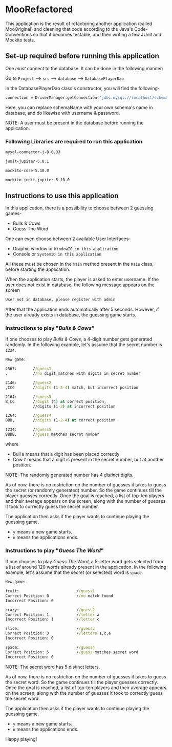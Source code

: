 # MooRefactored
This application is the result of refactoring another application (called MooOriginal) and cleaning that code according 
to the Java's Code-Conventions so that it becomes testable, and then writing a few JUnit and Mockito tests.

## Set-up required before running this application
One *must* connect to the database. It can be done in the following manner: 

Go to `Project` --> `src` --> `database` --> `DatabasePlayerDao` 

In the DatabasePlayerDao class's constructor, you will find the following-
```bat
connection = DriverManager.getConnection("jdbc:mysql://localhost/schemaName","username","password");
```
Here, you can replace schemaName with your own schema's name in database, and do likewise with username & password. 

NOTE: A user must be present in the database before running the application.

### Following Libraries are required to run this application
```bat
mysql-connector-j-8.0.33
```
```bat
junit-jupiter-5.8.1
```
```bat
mockito-core-5.10.0
```
```bat
mockito-junit-jupiter-5.10.0
```

## Instructions to use this application

In this application, there is a possibility to choose between 2 guessing games-
 *  Bulls & Cows
 *  Guess The Word

One can even choose between 2 available User Interfaces-
 *  Graphic window or `WindowIO in this application`
 *  Console or `SystemIO in this application`

All these must be chosen in the `main` method present in the `Main` class, before starting the application.

When the application starts, the player is asked to enter username.
If the user does not exist in database, the following message appears on the screen
```bat
User not in database, please register with admin
```
After that the application ends automatically after 5 seconds.
However, if the user already exists in database, the guessing game starts.

### Instructions to play "*Bulls & Cows*"

If one chooses to play *Bulls & Cows*, a 4-digit number gets generated randomly.
In the following example, let's assume that the secret number is `1234`.
```bat
New game:

4567:       //guess1
,           //no digit matches with digits in secret number

2146:       //guess2
,CCC        //digits (1-2-4) match, but incorrect position

2164:       //guess3
B,CC        //digit (4) at correct position, 
            //digits (1-2) at incorrect position

1264:       //guess4
BBB,        //digits (1-2-4) at correct position

1234:       //guess5
BBBB,       //guess matches secret number
```
where
* Bull `B` means that a digit has been placed correctly
* Cow `C` means that a digit is present in the secret number, but at another position.

NOTE: The randomly generated number has 4 _distinct_ digits.

As of now, there is no restriction on the number of guesses it takes to guess the secret (or randomly generated) number.
So the game continues till the player guesses correctly. Once the goal is reached, a list of top-ten players and their 
average appears on the screen, along with the number of guesses it took to correctly guess the secret number. 

The application then asks if the player wants to continue playing the guessing game. 
* `y` means a new game starts. 
* `n` means the applications ends.

### Instructions to play "*Guess The Word*"

If one chooses to play *Guess The Word*, a 5-letter word gets selected from a list of around 120 words already present 
in the application. In the following example, let's assume that the secret (or selected) word is `space`.
```bat
New game:

fruit:                         //guess1 
Correct Position: 0            //no match found
Incorrect Position: 0

crazy:                         //guess2 
Correct Position: 1            //letter a
Incorrect Position: 1          //letter c

slice:                         //guess3 
Correct Position: 3            //letters s,c,e 
Incorrect Position: 0 

space:                         //guess4 
Correct Position: 5            //guess matches secret word 
Incorrect Position: 0         
```
NOTE: The secret word has 5 distinct letters.

As of now, there is no restriction on the number of guesses it takes to guess the secret word.
So the game continues till the player guesses correctly. Once the goal is reached, a list of top-ten players and their
average appears on the screen, along with the number of guesses it took to correctly guess the secret word.

The application then asks if the player wants to continue playing the guessing game.
* `y` means a new game starts.
* `n` means the applications ends.

Happy playing!  

